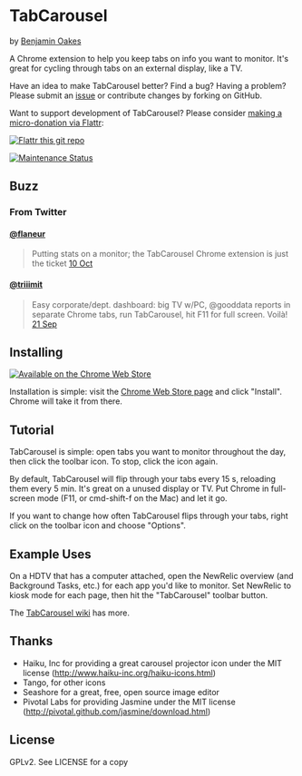 TabCarousel
===========

by [Benjamin Oakes](http://www.benjaminoakes.com/)

A Chrome extension to help you keep tabs on info you want to monitor.  It's great for cycling through tabs on an external display, like a TV.

Have an idea to make TabCarousel better?  Find a bug?  Having a problem?  Please submit an [issue](https://github.com/benjaminoakes/TabCarousel/issues) or contribute changes by forking on GitHub.

Want to support development of TabCarousel?  Please consider [making a micro-donation via Flattr](https://flattr.com/submit/auto?user_id=benjaminoakes&url=https://github.com/benjaminoakes/TabCarousel&title=TabCarousel&language=en_GB&tags=github&category=software):

[![Flattr this git repo](http://api.flattr.com/button/flattr-badge-large.png)](https://flattr.com/submit/auto?user_id=benjaminoakes&url=https://github.com/benjaminoakes/TabCarousel&title=TabCarousel&language=en_GB&tags=github&category=software)

[![Maintenance Status](http://stillmaintained.com/benjaminoakes/TabCarousel.png)](http://stillmaintained.com/benjaminoakes/TabCarousel)

Buzz
----

### From Twitter

#### [@flaneur](http://twitter.com/flaneur) 
> Putting stats on a monitor; the TabCarousel Chrome extension is just the ticket
> [10 Oct](http://twitter.com/flaneur/status/123363018754097152) 

#### [@triiimit](https://twitter.com/triiimit)
> Easy corporate/dept. dashboard: big TV w/PC, @gooddata reports in separate Chrome tabs, run TabCarousel, hit F11 for full screen. Voilà!
> [21 Sep](https://twitter.com/triiimit/status/116522506361376768)


Installing
----------

[![Available on the Chrome Web Store](https://github.com/benjaminoakes/TabCarousel/raw/develop/resources/ChromeWebStore_BadgeWBorder_v2_206x58.png)](http://chrome.google.com/webstore/detail/ddldimidiliclngjipajmjjiakhbcohn)

Installation is simple:  visit the [Chrome Web Store page](http://chrome.google.com/webstore/detail/ddldimidiliclngjipajmjjiakhbcohn) and click "Install".  Chrome will take it from there.

Tutorial
--------

TabCarousel is simple:  open tabs you want to monitor throughout the day, then click the toolbar icon.  To stop, click the icon again.

By default, TabCarousel will flip through your tabs every 15 s, reloading them every 5 min.  It's great on a unused display or TV.  Put Chrome in full-screen mode (F11, or cmd-shift-f on the Mac) and let it go.

If you want to change how often TabCarousel flips through your tabs, right click on the toolbar icon and choose "Options".

Example Uses
------------

On a HDTV that has a computer attached, open the NewRelic overview (and Background Tasks, etc.) for each app you'd like to monitor.  Set NewRelic to kiosk mode for each page, then hit the "TabCarousel" toolbar button.

The [TabCarousel wiki](https://github.com/benjaminoakes/TabCarousel/wiki) has more.

Thanks
------

* Haiku, Inc for providing a great carousel projector icon under the MIT license (http://www.haiku-inc.org/haiku-icons.html)
* Tango, for other icons
* Seashore for a great, free, open source image editor
* Pivotal Labs for providing Jasmine under the MIT license (http://pivotal.github.com/jasmine/download.html)

License
-------

GPLv2.  See LICENSE for a copy

